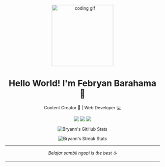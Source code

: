 <p align="center">
  <img src="https://media.giphy.com/media/3oEjI6SIIHBdRxXI40/giphy.gif" width="200" alt="coding gif" />
</p>

<h1 align="center">Hello World! I'm Febryan Barahama 👋</h1>

<p align="center">
  Content Creator 🎥 | Web Developer 💻 
</p>

<p align="center">
  <img src="https://img.shields.io/badge/HTML-F16529?style=for-the-badge&logo=html5&logoColor=white" />
  <img src="https://img.shields.io/badge/CSS-2965f1?style=for-the-badge&logo=css3&logoColor=white" />
  <img src="https://img.shields.io/badge/JavaScript-F7DF1E?style=for-the-badge&logo=javascript&logoColor=black" />
</p>

<!-- GitHub Stats -->
<p align="center">
  <img src="https://github-readme-stats.vercel.app/api?username=bryann&show_icons=true&count_private=true&hide=prs&theme=tokyonight" alt="Bryann's GitHub Stats"/>
</p>

<!-- GitHub Streak -->
<p align="center">
  <img src="https://github-readme-streak-stats.herokuapp.com/?user=bryann&theme=tokyonight" alt="Bryann's Streak Stats" />
</p>

---

<p align="center"><i>Belajar sambil ngopi is the best ☕</i></p>

---



